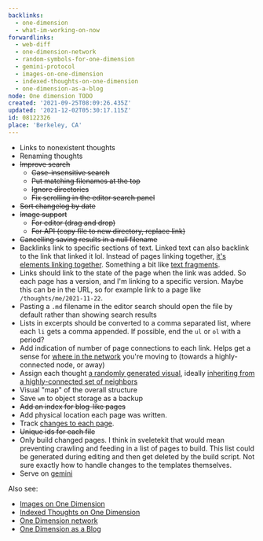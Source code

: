 ```yaml
---
backlinks:
  - one-dimension
  - what-im-working-on-now
forwardlinks:
  - web-diff
  - one-dimension-network
  - random-symbols-for-one-dimension
  - gemini-protocol
  - images-on-one-dimension
  - indexed-thoughts-on-one-dimension
  - one-dimension-as-a-blog
node: One dimension TODO
created: '2021-09-25T08:09:26.435Z'
updated: '2021-12-02T05:30:17.115Z'
id: 08122326
place: 'Berkeley, CA'
---
```


- Links to nonexistent thoughts
- Renaming thoughts
- ~~Improve search~~
  - ~~Case-insensitive search~~
  - ~~Put matching filenames at the top~~
  - ~~Ignore directories~~
  - ~~Fix scrolling in the editor search panel~~
- ~~Sort changelog by date~~
- ~~Image support~~
  - ~~For editor (drag and drop)~~
  - ~~For API (copy file to new directory, replace link)~~
- ~~Cancelling saving results in a null filename~~
- Backlinks link to specific sections of text. Linked text can also backlink to the link that linked it lol. Instead of pages linking together, [it's elements linking together](web-diff.md). Something a bit like [text fragments](https://web.dev/text-fragments/).
- Links should link to the state of the page when the link was added. So each page has a version, and I'm linking to a specific version. Maybe this can be in the URL, so for example link to a page like `/thoughts/me/2021-11-22`. 
- Pasting a `.md` filename in the editor search should open the file by default rather than showing search results
- Lists in excerpts should be converted to a comma separated list, where each `li` gets a comma appended. If possible, end the `ul` or `ol` with a period?
- Add indication of number of page connections to each link. Helps get a sense for [where in the network](one-dimension-network.md) you're moving to (towards a highly-connected node, or away)
- Assign each thought [a randomly generated visual](random-symbols-for-one-dimension.md), ideally [inheriting from a highly-connected set of neighbors](one-dimension-network.md)
- Visual "map" of the overall structure
- Save `wm` to object storage as a backup
- ~~Add an index for blog-like pages~~
- Add physical location each page was written. 
- Track [changes to each page](web-diff.md). 
- ~~Unique ids for each file~~
- Only build changed pages. I think in sveletekit that would mean preventing crawling and feeding in a list of pages to build. This list could be generated during editing and then get deleted by the build script. Not sure exactly how to handle changes to the templates themselves.  
- Serve on [gemini](gemini-protocol.md)

Also see:

- [Images on One Dimension](images-on-one-dimension.md)
- [Indexed Thoughts on One Dimension](indexed-thoughts-on-one-dimension.md)
- [One Dimension network](one-dimension-network.md)
- [One Dimension as a Blog](one-dimension-as-a-blog.md)

